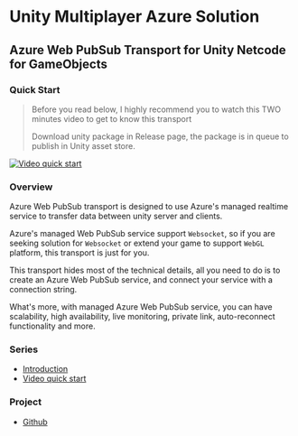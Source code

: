 # Unity Multiplayer Azure Solution

## Azure Web PubSub Transport for Unity Netcode for GameObjects

### Quick Start

> Before you read below, I highly recommend you to watch this TWO minutes video to get to know this transport
>
> Download unity package in Release page, the package is in queue to publish in Unity asset store.

[![Video quick start](https://img.youtube.com/vi/-0LlnojcMCs/0.jpg)](https://www.youtube.com/watch?v=-0LlnojcMCs)

### Overview

Azure Web PubSub transport is designed to use Azure's managed realtime service to transfer data between unity server and clients.

Azure's managed Web PubSub service support `Websocket`, so if you are seeking solution for `Websocket` or extend your game to support `WebGL` platform, this transport is just for you.

This transport hides most of the technical details, all you need to do is to create an Azure Web PubSub service, and connect your service with a connection string.

What's more, with managed Azure Web PubSub service, you can have scalability, high availability, live monitoring, private link, auto-reconnect functionality and more.

### Series

* [Introduction](./Azure-Web-PubSub-Transport-For-Unity-Netcode-for-GameObjects/README.md)
* [Video quick start](./Azure-Web-PubSub-Transport-For-Unity-Netcode-for-GameObjects/QuickStart.md)

### Project
* [Github](https://github.com/albertxavier100/azure-web-pubsub-transport)
